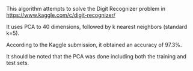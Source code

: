 This algorithm attempts to solve the Digit Recognizer problem in https://www.kaggle.com/c/digit-recognizer/

It uses PCA to 40 dimensions, followed by k nearest neighbors (standard k=5).

According to the Kaggle submission, it obtained an accuracy of 97.3%.

It should be noted that the PCA was done including both the training and test sets.